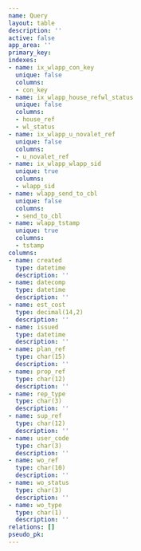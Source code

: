 ```yaml
---
name: Query
layout: table
description: ''
active: false
app_area: ''
primary_key: 
indexes:
- name: ix_wlapp_con_key
  unique: false
  columns:
  - con_key
- name: ix_wlapp_house_refwl_status
  unique: false
  columns:
  - house_ref
  - wl_status
- name: ix_wlapp_u_novalet_ref
  unique: false
  columns:
  - u_novalet_ref
- name: ix_wlapp_wlapp_sid
  unique: true
  columns:
  - wlapp_sid
- name: wlapp_send_to_cbl
  unique: false
  columns:
  - send_to_cbl
- name: wlapp_tstamp
  unique: true
  columns:
  - tstamp
columns:
- name: created
  type: datetime
  description: ''
- name: datecomp
  type: datetime
  description: ''
- name: est_cost
  type: decimal(14,2)
  description: ''
- name: issued
  type: datetime
  description: ''
- name: plan_ref
  type: char(15)
  description: ''
- name: prop_ref
  type: char(12)
  description: ''
- name: rep_type
  type: char(3)
  description: ''
- name: sup_ref
  type: char(12)
  description: ''
- name: user_code
  type: char(3)
  description: ''
- name: wo_ref
  type: char(10)
  description: ''
- name: wo_status
  type: char(3)
  description: ''
- name: wo_type
  type: char(1)
  description: ''
relations: []
pseudo_pk: 
---
```



